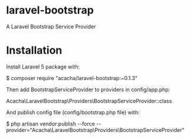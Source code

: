# laravel-bootstrap
A Laravel Bootstrap Service Provider

# Installation 

Install Laravel 5 package with:

 $ composer require "acacha/laravel-bootstrap:~0.1.3"
 
Then add BootstrapServiceProvider to providers in config/app.php:

 Acacha\LaravelBootstrap\Providers\BootstrapServiceProvider::class
 
And publish config file (config/bootstrap.php file) with:

 $ php artisan vendor:publish --force --provider="Acacha\LaravelBootstrap\Providers\BootstrapServiceProvider"
 
